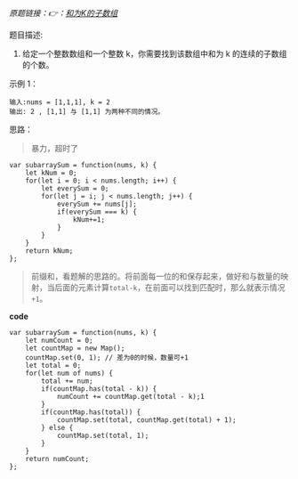 *原题链接：👉：[和为K的子数组](https://leetcode-cn.com/problems/subarray-sum-equals-k/description/)*

题目描述:

1. 给定一个整数数组和一个整数 k，你需要找到该数组中和为 k 的连续的子数组的个数。

示例 1：

```
输入:nums = [1,1,1], k = 2
输出: 2 , [1,1] 与 [1,1] 为两种不同的情况。
```

思路：

> 暴力，超时了

```
var subarraySum = function(nums, k) {
    let kNum = 0;
    for(let i = 0; i < nums.length; i++) {
        let everySum = 0;
        for(let j = i; j < nums.length; j++) {
            everySum += nums[j];
            if(everySum === k) {
                kNum+=1;
            }
        }
    }
    return kNum;
};
```

> 前缀和，看题解的思路的。将前面每一位的和保存起来，做好和与数量的映射，当后面的元素计算`total-k`，在前面可以找到匹配时，那么就表示情况`+1`。

**code**

```
var subarraySum = function(nums, k) {
    let numCount = 0;
    let countMap = new Map();
    countMap.set(0, 1); // 差为0的时候，数量可+1
    let total = 0;
    for(let num of nums) {
        total += num;
        if(countMap.has(total - k)) {
            numCount += countMap.get(total - k);1
        }
        if(countMap.has(total)) {
            countMap.set(total, countMap.get(total) + 1);
        } else {
            countMap.set(total, 1);
        }
    }
    return numCount;
};
```